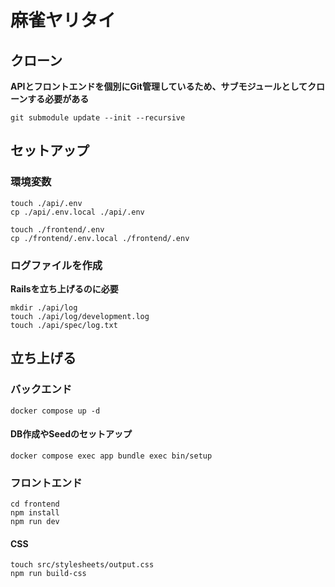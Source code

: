 # 麻雀ヤリタイ

## クローン
**APIとフロントエンドを個別にGit管理しているため、サブモジュールとしてクローンする必要がある**
```
git submodule update --init --recursive
```

## セットアップ
### 環境変数
```
touch ./api/.env
cp ./api/.env.local ./api/.env

touch ./frontend/.env
cp ./frontend/.env.local ./frontend/.env
```

### ログファイルを作成
**Railsを立ち上げるのに必要**
```
mkdir ./api/log
touch ./api/log/development.log
touch ./api/spec/log.txt
```

## 立ち上げる
### バックエンド
```
docker compose up -d
```

#### DB作成やSeedのセットアップ
```
docker compose exec app bundle exec bin/setup
```

### フロントエンド
```
cd frontend
npm install
npm run dev
```

#### CSS
```
touch src/stylesheets/output.css
npm run build-css
```
